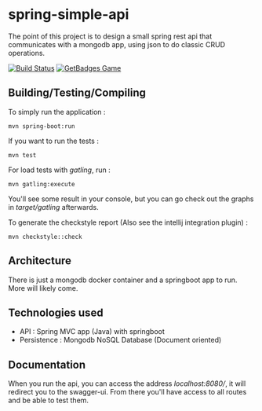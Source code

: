 # spring-simple-api
The point of this project is to design a small spring rest api that communicates with a mongodb app, using json to do classic CRUD operations.

[![Build Status](https://travis-ci.org/matthieusb/spring-simple-api.svg?branch=master)](https://travis-ci.org/matthieusb/spring-simple-api)
[![GetBadges Game](https://matthieusb-spring-simple-app.getbadges.io/shield/company/matthieusb-spring-simple-app/user/15203)](https://matthieusb-spring-simple-app.getbadges.io/?ref=shield-player)

## Building/Testing/Compiling

To simply run the application :

```
mvn spring-boot:run
```

If you want to run the tests :

```
mvn test
```

For load tests with *gatling*, run :

```
mvn gatling:execute
```

You'll see some result in your console, but you can go check out the graphs in *target/gatling* afterwards.

To generate the checkstyle report (Also see the intellij integration plugin) :


```
mvn checkstyle::check
```


## Architecture

There is just a mongodb docker container and a springboot app to run. More will likely come. 

## Technologies used

  - API : Spring MVC app (Java) with springboot
  - Persistence : Mongodb NoSQL Database (Document oriented)

## Documentation

When you run the api, you can access the address *localhost:8080/*, it will redirect you to the swagger-ui.
From there you'll have access to all routes and be able to test them.


